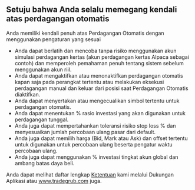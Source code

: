 ## Setuju bahwa Anda selalu memegang kendali atas perdagangan otomatis

Anda memiliki kendali penuh atas Perdagangan Otomatis dengan menggunakan pengaturan yang sesuai
- Anda dapat berlatih dan mencoba tanpa risiko menggunakan akun simulasi perdagangan kertas (akun perdagangan kertas Alpaca sebagai contoh) dan memperoleh pemahaman penuh tentang sistem sebelum menggunakan akun riil.
- Anda dapat mengaktifkan atau menonaktifkan perdagangan otomatis kapan saja pada perangkat tertentu atau melakukan eksekusi perdagangan manual dan keluar dari posisi saat Perdagangan Otomatis diaktifkan.
- Anda dapat menyertakan atau mengecualikan simbol tertentu untuk perdagangan otomatis.
- Anda dapat menentukan % rasio investasi yang akan digunakan untuk perdagangan tunggal.
- Anda juga dapat mempertahankan toleransi risiko stop loss % dan menyesuaikan jumlah percobaan ulang pasar dari default.
- Anda juga dapat memilih harga (Bid, Mark atau Ask) dan offset tertentu untuk digunakan untuk percobaan ulang beserta pengatur waktu percobaan ulang.
- Anda juga dapat menggunakan % investasi tingkat akun global dan ambang batas daya beli.

Anda dapat melihat daftar lengkap [Ketentuan](https://tradegrub.com/terms) kami melalui Dukungan Aplikasi atau www.tradegrub.com juga.